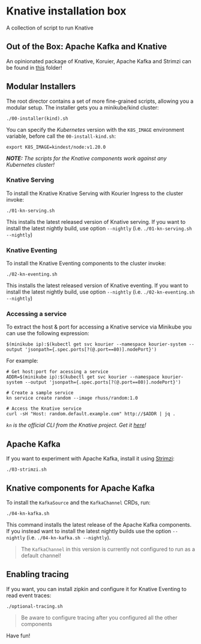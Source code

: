 # Knative installation box

A collection of script to run Knative

## Out of the Box: Apache Kafka and Knative

An opinionated package of Knative, Koruier, Apache Kafka and Strimzi can be found in [this](ootb_kafka) folder!

## Modular Installers

The root director contains a set of more fine-grained scripts, allowing you a modular setup.
The installer gets you a minikube/kind cluster:

```shell
./00-installer(kind).sh
```

You can specify the _Kubernetes_ version with the `K8S_IMAGE` environment variable, before call the `00-install-kind.sh`:
```shell
export K8S_IMAGE=kindest/node:v1.20.0
```

_**NOTE:** The scripts for the Knative components work against any Kubernetes cluster!_

### Knative Serving

To install the Knative Knative Serving with Kourier Ingress to the cluster invoke:

```shell
./01-kn-serving.sh
```

This installs the latest released version of Knative serving.
If you want to install the latest nightly build, use option `--nightly` (i.e. `./01-kn-serving.sh --nightly`)

### Knative Eventing

To install the Knative Eventing components to the cluster invoke:

```shell
./02-kn-eventing.sh
```

This installs the latest released version of Knative eventing.
If you want to install the latest nightly build, use option `--nightly` (i.e. `./02-kn-eventing.sh --nightly`)

### Accessing a service

To extract the host & port for accessing a Knative service via Minikube you can use the following expression:

```
$(minikube ip):$(kubectl get svc kourier --namespace kourier-system --output 'jsonpath={.spec.ports[?(@.port==80)].nodePort}')
```

For example:

```
# Get host:port for acessing a service
ADDR=$(minikube ip):$(kubectl get svc kourier --namespace kourier-system --output 'jsonpath={.spec.ports[?(@.port==80)].nodePort}')

# Create a sample service
kn service create random --image rhuss/random:1.0

# Access the Knative service
curl -sH "Host: random.default.example.com" http://$ADDR | jq .
```

_`kn` is the official CLI from the Knative project. Get it [here](https://github.com/knative/client/releases/latest)!_

## Apache Kafka

If you want to experiment with Apache Kafka, install it using [Strimzi](https://strimzi.io):

```shell
./03-strimzi.sh
```

## Knative components for Apache Kafka

To install the `KafkaSource` and the `KafkaChannel` CRDs, run:

```shell
./04-kn-kafka.sh
```

This command installs the latest release of the Apache Kafka components.
If you instead want to install the latest nightly builds use the option `--nightly` (i.e. `./04-kn-kafka.sh --nightly`).

> The `KafkaChannel` in this version is currently not configured to run as a default channel!

## Enabling tracing

If you want, you can install zipkin and configure it for Knative Eventing to read event traces:

```shell
./optional-tracing.sh
```

> Be aware to configure tracing after you configured all the other components

Have fun!
